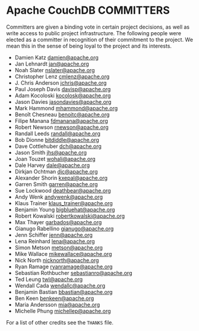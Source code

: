 Apache CouchDB COMMITTERS
=========================

Committers are given a binding vote in certain project decisions, as well as
write access to public project infrastructure. The following people were
elected as a committer in recognition of their commitment to the project. We
mean this in the sense of being loyal to the project and its interests.

 * Damien Katz <damien@apache.org>
 * Jan Lehnardt <jan@apache.org>
 * Noah Slater <nslater@apache.org>
 * Christopher Lenz <cmlenz@apache.org>
 * J. Chris Anderson <jchris@apache.org>
 * Paul Joseph Davis <davisp@apache.org>
 * Adam Kocoloski <kocolosk@apache.org>
 * Jason Davies <jasondavies@apache.org>
 * Mark Hammond <mhammond@apache.org>
 * Benoît Chesneau <benoitc@apache.org>
 * Filipe Manana <fdmanana@apache.org>
 * Robert Newson <rnewson@apache.org>
 * Randall Leeds <randall@apache.org>
 * Bob Dionne <bitdiddle@apache.org>
 * Dave Cottlehuber <dch@apache.org>
 * Jason Smith <jhs@apache.org>
 * Joan Touzet <wohali@apache.org>
 * Dale Harvey <dale@apache.org>
 * Dirkjan Ochtman <djc@apache.org>
 * Alexander Shorin <kxepal@apache.org>
 * Garren Smith <garren@apache.org>
 * Sue Lockwood <deathbear@apache.org>
 * Andy Wenk <andywenk@apache.org>
 * Klaus Trainer <klaus_trainer@apache.org>
 * Benjamin Young <bigbluehat@apache.org>
 * Robert Kowalski <robertkowalski@apache.org>
 * Max Thayer <garbados@apache.org>
 * Gianugo Rabellino <gianugo@apache.org>
 * Jenn Schiffer <jenn@apache.org>
 * Lena Reinhard <lena@apache.org>
 * Simon Metson <metson@apache.org>
 * Mike Wallace <mikewallace@apache.org>
 * Nick North <nicknorth@apache.org>
 * Ryan Ramage <ryanramage@apache.org>
 * Sebastian Rothbucher <sebastianro@apache.org>
 * Ted Leung <twl@apache.org>
 * Wendall Cada <wendallc@apache.org>
 * Benjamin Bastian <bbastian@apache.org>
 * Ben Keen <benkeen@apache.org>
 * Maria Andersson <mia@apache.org>
 * Michelle Phung <michellep@apache.org>

For a list of other credits see the `THANKS` file.
